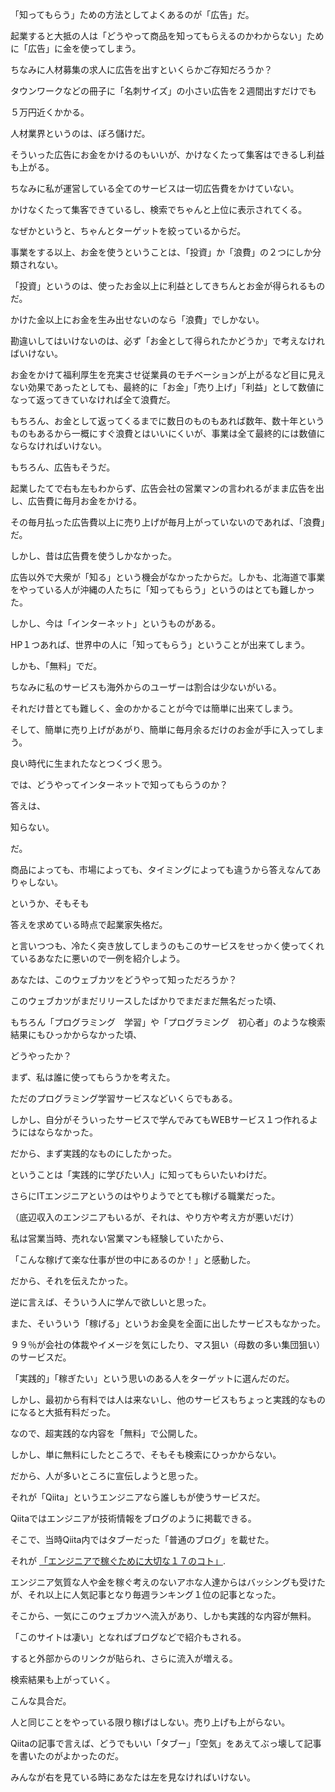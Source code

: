 「知ってもらう」ための方法としてよくあるのが「広告」だ。


起業すると大抵の人は「どうやって商品を知ってもらえるのかわからない」ために「広告」に金を使ってしまう。


ちなみに人材募集の求人に広告を出すといくらかご存知だろうか？





タウンワークなどの冊子に「名刺サイズ」の小さい広告を２週間出すだけでも





５万円近くかかる。





人材業界というのは、ぼろ儲けだ。


そういった広告にお金をかけるのもいいが、かけなくたって集客はできるし利益も上がる。


ちなみに私が運営している全てのサービスは一切広告費をかけていない。


かけなくたって集客できているし、検索でちゃんと上位に表示されてくる。


なぜかというと、ちゃんとターゲットを絞っているからだ。





事業をする以上、お金を使うということは、「投資」か「浪費」の２つにしか分類されない。


「投資」というのは、使ったお金以上に利益としてきちんとお金が得られるものだ。


かけた金以上にお金を生み出せないのなら「浪費」でしかない。


勘違いしてはいけないのは、必ず「お金として得られたかどうか」で考えなければいけない。


お金をかけて福利厚生を充実させ従業員のモチベーションが上がるなど目に見えない効果であったとしても、最終的に「お金」「売り上げ」「利益」として数値になって返ってきていなければ全て浪費だ。


もちろん、お金として返ってくるまでに数日のものもあれば数年、数十年というものもあるから一概にすぐ浪費とはいいにくいが、事業は全て最終的には数値にならなければいけない。


もちろん、広告もそうだ。


起業したてで右も左もわからず、広告会社の営業マンの言われるがまま広告を出し、広告費に毎月お金をかける。


その毎月払った広告費以上に売り上げが毎月上がっていないのであれば、「浪費」だ。





しかし、昔は広告費を使うしかなかった。


広告以外で大衆が「知る」という機会がなかったからだ。しかも、北海道で事業をやっている人が沖縄の人たちに「知ってもらう」というのはとても難しかった。





しかし、今は「インターネット」というものがある。


HP１つあれば、世界中の人に「知ってもらう」ということが出来てしまう。


しかも、「無料」でだ。





ちなみに私のサービスも海外からのユーザーは割合は少ないがいる。


それだけ昔とても難しく、金のかかることが今では簡単に出来てしまう。


そして、簡単に売り上げがあがり、簡単に毎月余るだけのお金が手に入ってしまう。


良い時代に生まれたなとつくづく思う。





では、どうやってインターネットで知ってもらうのか？


答えは、





知らない。





だ。


商品によっても、市場によっても、タイミングによっても違うから答えなんてありゃしない。


というか、そもそも





答えを求めている時点で起業家失格だ。





と言いつつも、冷たく突き放してしまうのもこのサービスをせっかく使ってくれているあなたに悪いので一例を紹介しよう。





あなたは、このウェブカツをどうやって知っただろうか？


このウェブカツがまだリリースしたばかりでまだまだ無名だった頃、


もちろん「プログラミング　学習」や「プログラミング　初心者」のような検索結果にもひっかからなかった頃、


どうやったか？





まず、私は誰に使ってもらうかを考えた。


ただのプログラミング学習サービスなどいくらでもある。


しかし、自分がそういったサービスで学んでみてもWEBサービス１つ作れるようにはならなかった。


だから、まず実践的なものにしたかった。


ということは「実践的に学びたい人」に知ってもらいたいわけだ。





さらにITエンジニアというのはやりようでとても稼げる職業だった。


（底辺収入のエンジニアもいるが、それは、やり方や考え方が悪いだけ）


私は営業当時、売れない営業マンも経験していたから、


「こんな稼げて楽な仕事が世の中にあるのか！」と感動した。


だから、それを伝えたかった。


逆に言えば、そういう人に学んで欲しいと思った。





また、そいういう「稼げる」というお金臭を全面に出したサービスもなかった。


９９％が会社の体裁やイメージを気にしたり、マス狙い（母数の多い集団狙い）のサービスだ。





「実践的」「稼ぎたい」という思いのある人をターゲットに選んだのだ。


しかし、最初から有料では人は来ないし、他のサービスもちょっと実践的なものになると大抵有料だった。


なので、超実践的な内容を「無料」で公開した。





しかし、単に無料にしたところで、そもそも検索にひっかからない。


だから、人が多いところに宣伝しようと思った。


それが「Qiita」というエンジニアなら誰しもが使うサービスだ。


Qiitaではエンジニアが技術情報をブログのように掲載できる。





そこで、当時Qiita内ではタブーだった「普通のブログ」を載せた。

それが [「エンジニアで稼ぐために大切な１７のコト」](https://qiita.com/kazukichi/items/7379b75fba2f90d3cf45).

エンジニア気質な人や金を稼ぐ考えのないアホな人達からはバッシングも受けたが、それ以上に人気記事となり毎週ランキング１位の記事となった。





そこから、一気にこのウェブカツへ流入があり、しかも実践的な内容が無料。


「このサイトは凄い」となればブログなどで紹介もされる。


すると外部からのリンクが貼られ、さらに流入が増える。


検索結果も上がっていく。





こんな具合だ。


人と同じことをやっている限り稼げはしない。売り上げも上がらない。


Qiitaの記事で言えば、どうでもいい「タブー」「空気」をあえてぶっ壊して記事を書いたのがよかったのだ。


みんなが右を見ている時にあなたは左を見なければいけない。
